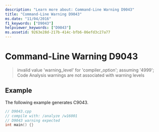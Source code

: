 ```yaml
---
description: "Learn more about: Command-Line Warning D9043"
title: "Command-Line Warning D9043"
ms.date: "11/04/2016"
f1_keywords: ["D9043"]
helpviewer_keywords: ["D9043"]
ms.assetid: 9263e28d-217b-414c-bfb6-86efd3c27a77
---
```

# Command-Line Warning D9043

> invalid value 'warning_level' for 'compiler_option'; assuming '4999'; Code Analysis warnings are not associated with warning levels

## Example

The following example generates C9043.

```cpp
// D9043.cpp
// compile with: /analyze /w16001
// D9043 warning expected
int main() {}
```

